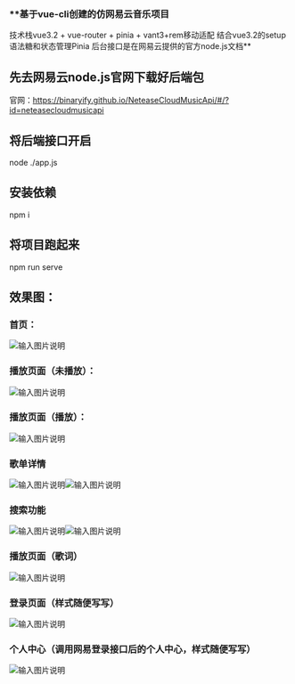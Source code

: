  ### **基于vue-cli创建的仿网易云音乐项目 
技术栈vue3.2 + vue-router + pinia + vant3+rem移动适配
 结合vue3.2的setup语法糖和状态管理Pinia
后台接口是在网易云提供的官方node.js文档** 

## 先去网易云node.js官网下载好后端包
官网：https://binaryify.github.io/NeteaseCloudMusicApi/#/?id=neteasecloudmusicapi
## 将后端接口开启
node ./app.js

## 安装依赖
npm i

## 将项目跑起来
npm run serve

## 效果图：
### 首页：
![输入图片说明](img/%E9%A6%96%E9%A1%B5.png)
### 播放页面（未播放）：
![输入图片说明](img/%E6%92%AD%E6%94%BE%E9%A1%B5%E9%9D%A2.png)
### 播放页面（播放）：
![输入图片说明](img/%E6%92%AD%E6%94%BE%E9%A1%B5%E9%9D%A22.png)
### 歌单详情
![输入图片说明](img/%E6%AD%8C%E5%8D%95%E8%AF%A6%E6%83%85.png)![输入图片说明](img/%E6%AD%8C%E5%8D%95%E8%AF%A6%E6%83%852.png)
### 搜索功能
![输入图片说明](img/%E6%90%9C%E7%B4%A2.png)![输入图片说明](img/%E6%90%9C%E7%B4%A2%E5%88%97%E8%A1%A8.png)
### 播放页面（歌词）
![输入图片说明](img/%E6%AD%8C%E8%AF%8D.png)
### 登录页面（样式随便写写）
![输入图片说明](img/%E7%99%BB%E5%BD%95%E9%A1%B5%E9%9D%A2.png)
### 个人中心（调用网易登录接口后的个人中心，样式随便写写）
![输入图片说明](img/%E4%B8%AA%E4%BA%BA%E4%B8%AD%E5%BF%83.png)
